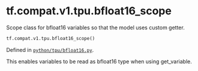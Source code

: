 <div itemscope itemtype="http://developers.google.com/ReferenceObject">
<meta itemprop="name" content="tf.compat.v1.tpu.bfloat16_scope" />
<meta itemprop="path" content="Stable" />
</div>

# tf.compat.v1.tpu.bfloat16_scope

Scope class for bfloat16 variables so that the model uses custom getter.

``` python
tf.compat.v1.tpu.bfloat16_scope()
```



Defined in [`python/tpu/bfloat16.py`](/code/stable/tensorflow/python/tpu/bfloat16.py).

<!-- Placeholder for "Used in" -->

This enables variables to be read as bfloat16 type when using get_variable.